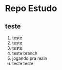 # Repo Estudo
## teste    
1. teste
2. teste  
3. teste 
4. teste branch
5. jogando pra main
6. teste teste
